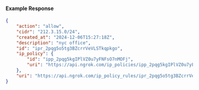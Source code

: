<!-- Code generated for API Clients. DO NOT EDIT. -->

#### Example Response

```json
{
	"action": "allow",
	"cidr": "212.3.15.0/24",
	"created_at": "2024-12-06T15:27:18Z",
	"description": "nyc office",
	"id": "ipr_2pqg5o5tg3BZcrrVeVLSTkqpkgo",
	"ip_policy": {
		"id": "ipp_2pqg5kgIPlVZ0u7yFNFsO7nMOFj",
		"uri": "https://api.ngrok.com/ip_policies/ipp_2pqg5kgIPlVZ0u7yFNFsO7nMOFj"
	},
	"uri": "https://api.ngrok.com/ip_policy_rules/ipr_2pqg5o5tg3BZcrrVeVLSTkqpkgo"
}
```
